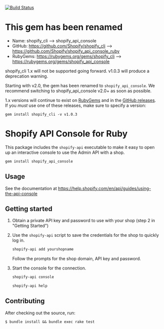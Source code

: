 [![Build Status](https://travis-ci.org/Shopify/shopify_api_console_ruby.svg?branch=master)](https://travis-ci.org/Shopify/shopify_api_console_ruby)

# This gem has been renamed

* Name: shopify_cli --> shopify_api_console
* GitHub: https://github.com/Shopify/shopify_cli --> https://github.com/Shopify/shopify_api_console_ruby
* RubyGems: https://rubygems.org/gems/shopify_cli --> https://rubygems.org/gems/shopify_api_console

shopify_cli 1.x will not be supported going forward. v1.0.3 will produce a deprecation warning.

Starting with v2.0, the gem has been renamed to `shopify_api_console`. We recommend switching to shopify_api_console v2.0+ as soon as possible.

1.x versions will continue to exist on [RubyGems](https://rubygems.org/gems/shopify_cli) and in the [GitHub releases](https://github.com/Shopify/shopify_cli/releases). If you _must_ use one of these releases, make sure to specify a version:

```
gem install shopify_cli -v v1.0.3
```

# Shopify API Console for Ruby

This package includes the ``shopify-api`` executable to make it easy to open up an interactive console to use the Admin API with a shop.

```sh
gem install shopify_api_console
```

## Usage

See the documentation at https://help.shopify.com/en/api/guides/using-the-api-console

## Getting started

1. Obtain a private API key and password to use with your shop (step 2 in "Getting Started")

2. Use the ``shopify-api`` script to save the credentials for the shop to quickly log in.

   ```bash
   shopify-api add yourshopname
   ```

   Follow the prompts for the shop domain, API key and password.

3. Start the console for the connection.

   ```bash
   shopify-api console
   ```

   ```bash
   shopify-api help
   ```

## Contributing

After checking out the source, run:

  `$ bundle install && bundle exec rake test`

